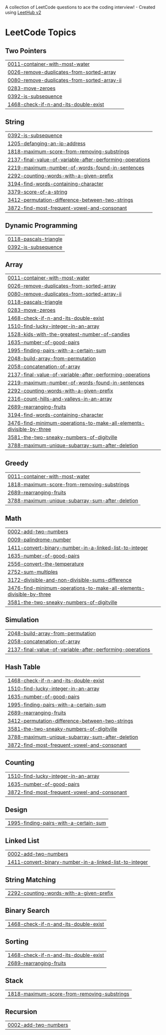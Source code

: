 A collection of LeetCode questions to ace the coding interview! - Created using [LeetHub v2](https://github.com/arunbhardwaj/LeetHub-2.0)
<!---LeetCode Topics Start-->
# LeetCode Topics
## Two Pointers
|  |
| ------- |
| [0011-container-with-most-water](https://github.com/SukumarSatapathy/My-Leetcode-Solutions/tree/master/0011-container-with-most-water) |
| [0026-remove-duplicates-from-sorted-array](https://github.com/SukumarSatapathy/My-Leetcode-Solutions/tree/master/0026-remove-duplicates-from-sorted-array) |
| [0080-remove-duplicates-from-sorted-array-ii](https://github.com/SukumarSatapathy/My-Leetcode-Solutions/tree/master/0080-remove-duplicates-from-sorted-array-ii) |
| [0283-move-zeroes](https://github.com/SukumarSatapathy/My-Leetcode-Solutions/tree/master/0283-move-zeroes) |
| [0392-is-subsequence](https://github.com/SukumarSatapathy/My-Leetcode-Solutions/tree/master/0392-is-subsequence) |
| [1468-check-if-n-and-its-double-exist](https://github.com/SukumarSatapathy/My-Leetcode-Solutions/tree/master/1468-check-if-n-and-its-double-exist) |
## String
|  |
| ------- |
| [0392-is-subsequence](https://github.com/SukumarSatapathy/My-Leetcode-Solutions/tree/master/0392-is-subsequence) |
| [1205-defanging-an-ip-address](https://github.com/SukumarSatapathy/My-Leetcode-Solutions/tree/master/1205-defanging-an-ip-address) |
| [1818-maximum-score-from-removing-substrings](https://github.com/SukumarSatapathy/My-Leetcode-Solutions/tree/master/1818-maximum-score-from-removing-substrings) |
| [2137-final-value-of-variable-after-performing-operations](https://github.com/SukumarSatapathy/My-Leetcode-Solutions/tree/master/2137-final-value-of-variable-after-performing-operations) |
| [2219-maximum-number-of-words-found-in-sentences](https://github.com/SukumarSatapathy/My-Leetcode-Solutions/tree/master/2219-maximum-number-of-words-found-in-sentences) |
| [2292-counting-words-with-a-given-prefix](https://github.com/SukumarSatapathy/My-Leetcode-Solutions/tree/master/2292-counting-words-with-a-given-prefix) |
| [3194-find-words-containing-character](https://github.com/SukumarSatapathy/My-Leetcode-Solutions/tree/master/3194-find-words-containing-character) |
| [3379-score-of-a-string](https://github.com/SukumarSatapathy/My-Leetcode-Solutions/tree/master/3379-score-of-a-string) |
| [3412-permutation-difference-between-two-strings](https://github.com/SukumarSatapathy/My-Leetcode-Solutions/tree/master/3412-permutation-difference-between-two-strings) |
| [3872-find-most-frequent-vowel-and-consonant](https://github.com/SukumarSatapathy/My-Leetcode-Solutions/tree/master/3872-find-most-frequent-vowel-and-consonant) |
## Dynamic Programming
|  |
| ------- |
| [0118-pascals-triangle](https://github.com/SukumarSatapathy/My-Leetcode-Solutions/tree/master/0118-pascals-triangle) |
| [0392-is-subsequence](https://github.com/SukumarSatapathy/My-Leetcode-Solutions/tree/master/0392-is-subsequence) |
## Array
|  |
| ------- |
| [0011-container-with-most-water](https://github.com/SukumarSatapathy/My-Leetcode-Solutions/tree/master/0011-container-with-most-water) |
| [0026-remove-duplicates-from-sorted-array](https://github.com/SukumarSatapathy/My-Leetcode-Solutions/tree/master/0026-remove-duplicates-from-sorted-array) |
| [0080-remove-duplicates-from-sorted-array-ii](https://github.com/SukumarSatapathy/My-Leetcode-Solutions/tree/master/0080-remove-duplicates-from-sorted-array-ii) |
| [0118-pascals-triangle](https://github.com/SukumarSatapathy/My-Leetcode-Solutions/tree/master/0118-pascals-triangle) |
| [0283-move-zeroes](https://github.com/SukumarSatapathy/My-Leetcode-Solutions/tree/master/0283-move-zeroes) |
| [1468-check-if-n-and-its-double-exist](https://github.com/SukumarSatapathy/My-Leetcode-Solutions/tree/master/1468-check-if-n-and-its-double-exist) |
| [1510-find-lucky-integer-in-an-array](https://github.com/SukumarSatapathy/My-Leetcode-Solutions/tree/master/1510-find-lucky-integer-in-an-array) |
| [1528-kids-with-the-greatest-number-of-candies](https://github.com/SukumarSatapathy/My-Leetcode-Solutions/tree/master/1528-kids-with-the-greatest-number-of-candies) |
| [1635-number-of-good-pairs](https://github.com/SukumarSatapathy/My-Leetcode-Solutions/tree/master/1635-number-of-good-pairs) |
| [1995-finding-pairs-with-a-certain-sum](https://github.com/SukumarSatapathy/My-Leetcode-Solutions/tree/master/1995-finding-pairs-with-a-certain-sum) |
| [2048-build-array-from-permutation](https://github.com/SukumarSatapathy/My-Leetcode-Solutions/tree/master/2048-build-array-from-permutation) |
| [2058-concatenation-of-array](https://github.com/SukumarSatapathy/My-Leetcode-Solutions/tree/master/2058-concatenation-of-array) |
| [2137-final-value-of-variable-after-performing-operations](https://github.com/SukumarSatapathy/My-Leetcode-Solutions/tree/master/2137-final-value-of-variable-after-performing-operations) |
| [2219-maximum-number-of-words-found-in-sentences](https://github.com/SukumarSatapathy/My-Leetcode-Solutions/tree/master/2219-maximum-number-of-words-found-in-sentences) |
| [2292-counting-words-with-a-given-prefix](https://github.com/SukumarSatapathy/My-Leetcode-Solutions/tree/master/2292-counting-words-with-a-given-prefix) |
| [2316-count-hills-and-valleys-in-an-array](https://github.com/SukumarSatapathy/My-Leetcode-Solutions/tree/master/2316-count-hills-and-valleys-in-an-array) |
| [2689-rearranging-fruits](https://github.com/SukumarSatapathy/My-Leetcode-Solutions/tree/master/2689-rearranging-fruits) |
| [3194-find-words-containing-character](https://github.com/SukumarSatapathy/My-Leetcode-Solutions/tree/master/3194-find-words-containing-character) |
| [3476-find-minimum-operations-to-make-all-elements-divisible-by-three](https://github.com/SukumarSatapathy/My-Leetcode-Solutions/tree/master/3476-find-minimum-operations-to-make-all-elements-divisible-by-three) |
| [3581-the-two-sneaky-numbers-of-digitville](https://github.com/SukumarSatapathy/My-Leetcode-Solutions/tree/master/3581-the-two-sneaky-numbers-of-digitville) |
| [3788-maximum-unique-subarray-sum-after-deletion](https://github.com/SukumarSatapathy/My-Leetcode-Solutions/tree/master/3788-maximum-unique-subarray-sum-after-deletion) |
## Greedy
|  |
| ------- |
| [0011-container-with-most-water](https://github.com/SukumarSatapathy/My-Leetcode-Solutions/tree/master/0011-container-with-most-water) |
| [1818-maximum-score-from-removing-substrings](https://github.com/SukumarSatapathy/My-Leetcode-Solutions/tree/master/1818-maximum-score-from-removing-substrings) |
| [2689-rearranging-fruits](https://github.com/SukumarSatapathy/My-Leetcode-Solutions/tree/master/2689-rearranging-fruits) |
| [3788-maximum-unique-subarray-sum-after-deletion](https://github.com/SukumarSatapathy/My-Leetcode-Solutions/tree/master/3788-maximum-unique-subarray-sum-after-deletion) |
## Math
|  |
| ------- |
| [0002-add-two-numbers](https://github.com/SukumarSatapathy/My-Leetcode-Solutions/tree/master/0002-add-two-numbers) |
| [0009-palindrome-number](https://github.com/SukumarSatapathy/My-Leetcode-Solutions/tree/master/0009-palindrome-number) |
| [1411-convert-binary-number-in-a-linked-list-to-integer](https://github.com/SukumarSatapathy/My-Leetcode-Solutions/tree/master/1411-convert-binary-number-in-a-linked-list-to-integer) |
| [1635-number-of-good-pairs](https://github.com/SukumarSatapathy/My-Leetcode-Solutions/tree/master/1635-number-of-good-pairs) |
| [2556-convert-the-temperature](https://github.com/SukumarSatapathy/My-Leetcode-Solutions/tree/master/2556-convert-the-temperature) |
| [2752-sum-multiples](https://github.com/SukumarSatapathy/My-Leetcode-Solutions/tree/master/2752-sum-multiples) |
| [3172-divisible-and-non-divisible-sums-difference](https://github.com/SukumarSatapathy/My-Leetcode-Solutions/tree/master/3172-divisible-and-non-divisible-sums-difference) |
| [3476-find-minimum-operations-to-make-all-elements-divisible-by-three](https://github.com/SukumarSatapathy/My-Leetcode-Solutions/tree/master/3476-find-minimum-operations-to-make-all-elements-divisible-by-three) |
| [3581-the-two-sneaky-numbers-of-digitville](https://github.com/SukumarSatapathy/My-Leetcode-Solutions/tree/master/3581-the-two-sneaky-numbers-of-digitville) |
## Simulation
|  |
| ------- |
| [2048-build-array-from-permutation](https://github.com/SukumarSatapathy/My-Leetcode-Solutions/tree/master/2048-build-array-from-permutation) |
| [2058-concatenation-of-array](https://github.com/SukumarSatapathy/My-Leetcode-Solutions/tree/master/2058-concatenation-of-array) |
| [2137-final-value-of-variable-after-performing-operations](https://github.com/SukumarSatapathy/My-Leetcode-Solutions/tree/master/2137-final-value-of-variable-after-performing-operations) |
## Hash Table
|  |
| ------- |
| [1468-check-if-n-and-its-double-exist](https://github.com/SukumarSatapathy/My-Leetcode-Solutions/tree/master/1468-check-if-n-and-its-double-exist) |
| [1510-find-lucky-integer-in-an-array](https://github.com/SukumarSatapathy/My-Leetcode-Solutions/tree/master/1510-find-lucky-integer-in-an-array) |
| [1635-number-of-good-pairs](https://github.com/SukumarSatapathy/My-Leetcode-Solutions/tree/master/1635-number-of-good-pairs) |
| [1995-finding-pairs-with-a-certain-sum](https://github.com/SukumarSatapathy/My-Leetcode-Solutions/tree/master/1995-finding-pairs-with-a-certain-sum) |
| [2689-rearranging-fruits](https://github.com/SukumarSatapathy/My-Leetcode-Solutions/tree/master/2689-rearranging-fruits) |
| [3412-permutation-difference-between-two-strings](https://github.com/SukumarSatapathy/My-Leetcode-Solutions/tree/master/3412-permutation-difference-between-two-strings) |
| [3581-the-two-sneaky-numbers-of-digitville](https://github.com/SukumarSatapathy/My-Leetcode-Solutions/tree/master/3581-the-two-sneaky-numbers-of-digitville) |
| [3788-maximum-unique-subarray-sum-after-deletion](https://github.com/SukumarSatapathy/My-Leetcode-Solutions/tree/master/3788-maximum-unique-subarray-sum-after-deletion) |
| [3872-find-most-frequent-vowel-and-consonant](https://github.com/SukumarSatapathy/My-Leetcode-Solutions/tree/master/3872-find-most-frequent-vowel-and-consonant) |
## Counting
|  |
| ------- |
| [1510-find-lucky-integer-in-an-array](https://github.com/SukumarSatapathy/My-Leetcode-Solutions/tree/master/1510-find-lucky-integer-in-an-array) |
| [1635-number-of-good-pairs](https://github.com/SukumarSatapathy/My-Leetcode-Solutions/tree/master/1635-number-of-good-pairs) |
| [3872-find-most-frequent-vowel-and-consonant](https://github.com/SukumarSatapathy/My-Leetcode-Solutions/tree/master/3872-find-most-frequent-vowel-and-consonant) |
## Design
|  |
| ------- |
| [1995-finding-pairs-with-a-certain-sum](https://github.com/SukumarSatapathy/My-Leetcode-Solutions/tree/master/1995-finding-pairs-with-a-certain-sum) |
## Linked List
|  |
| ------- |
| [0002-add-two-numbers](https://github.com/SukumarSatapathy/My-Leetcode-Solutions/tree/master/0002-add-two-numbers) |
| [1411-convert-binary-number-in-a-linked-list-to-integer](https://github.com/SukumarSatapathy/My-Leetcode-Solutions/tree/master/1411-convert-binary-number-in-a-linked-list-to-integer) |
## String Matching
|  |
| ------- |
| [2292-counting-words-with-a-given-prefix](https://github.com/SukumarSatapathy/My-Leetcode-Solutions/tree/master/2292-counting-words-with-a-given-prefix) |
## Binary Search
|  |
| ------- |
| [1468-check-if-n-and-its-double-exist](https://github.com/SukumarSatapathy/My-Leetcode-Solutions/tree/master/1468-check-if-n-and-its-double-exist) |
## Sorting
|  |
| ------- |
| [1468-check-if-n-and-its-double-exist](https://github.com/SukumarSatapathy/My-Leetcode-Solutions/tree/master/1468-check-if-n-and-its-double-exist) |
| [2689-rearranging-fruits](https://github.com/SukumarSatapathy/My-Leetcode-Solutions/tree/master/2689-rearranging-fruits) |
## Stack
|  |
| ------- |
| [1818-maximum-score-from-removing-substrings](https://github.com/SukumarSatapathy/My-Leetcode-Solutions/tree/master/1818-maximum-score-from-removing-substrings) |
## Recursion
|  |
| ------- |
| [0002-add-two-numbers](https://github.com/SukumarSatapathy/My-Leetcode-Solutions/tree/master/0002-add-two-numbers) |
<!---LeetCode Topics End-->